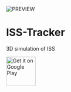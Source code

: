 ![PREVIEW](https://github.com/kollerlukas/ISS-Tracker/blob/master/banner.png)

# ISS-Tracker
3D simulation of ISS<br>

<a href="https://play.google.com/store/apps/details?id=edu.calpoly.isstracker" target="_blank">
<img src="https://play.google.com/intl/en_us/badges/images/generic/en-play-badge.png" alt="Get it on Google Play" height="80"/></a>
